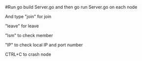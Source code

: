 #Run go build Server.go and then go run Server.go on each node

And type "join" for join

"leave" for leave

"lsm" to check member

"IP" to check local IP and port number

CTRL+C to crash node

